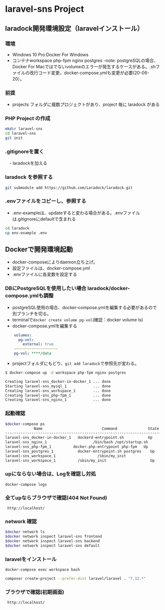 # laravel-sns Project

## laradock開発環境設定（laravelインストール）

### 環境
 - Windows 10 Pro:Docker For Windows
 - コンテナworkspace php-fpm nginx postgres
   -note: postgreSQLの場合、Docker For Macではでないvolumeのエラーが発生するケースがある。.shファイルの改行コード変更、docker-compose.ymlも変更が必要(20-06-20）。

### 前提

- projects フォルダに複数プロジェクトがあり、project 毎に laradock がある

### PHP Project の作成

```sh
mkdir laravel-sns
cd laravel-sns
git init
```
### .gitignoreを置く
　- laradockを加える
### laradock を参照する

```sh
git submodule add https://github.com/Laradock/laradock.git
```

### .envファイルをコピーし、参照する
 
 - .env-exampleは、updateすると変わる場合がある。.envファイルは.gitignoreにdefaultで含まれる

```sh
cd laradock
cp env-example .env
```


## Dockerで開発環境起動
 - docker-composeによりdaemon立ち上げ。
 - 設定ファイルは、docker-compose.yml
 - .envファイルに各変数を設定する

### DBにPostgreSQLを使用したい場合 laradock/docker-compose.ymlも調整

 - postgreSQL使用の場合、docker-compose.ymlを編集する必要があるので別ブランチを切る。
 - terminalで`docker create volume pg-vol`(確認：docker volume ls)
 - docker-compose.ymlを編集する

```yml
    volumes:
      pg-vol: 
        external: true
    ~~~~~~~~~~~~~~~~~~~~
    pg-vol: ****/data
```  
  - projectフォルダにもどり、`git add laradock`で参照先が変わる。
 
```bash
$ docker-compose up -d workspace php-fpm nginx postgres
```
```bash
Creating laravel-sns_docker-in-docker_1 ... done
Starting laravel-sns_mysql_1            ... done
Creating laravel-sns_workspace_1        ... done
Creating laravel-sns_php-fpm_1          ... done
Creating laravel-sns_nginx_1            ... done
```

### 起動確認

```bash
$docker-compose ps
             Name                           Command              State                                   Ports
----------------------------------------------------------------------------------------------------------------------------------------------
laravel-sns_docker-in-docker_1   dockerd-entrypoint.sh           Up      2375/tcp, 2376/tcp                                                   
laravel-sns_nginx_1                     /bin/bash /opt/startup.sh       Up      0.0.0.0:443->443/tcp, 0.0.0.0:80->80/tcp, 0.0.0.0:81->81/tcp         
laravel-sns_php-fpm_1          docker-php-entrypoint php-fpm   Up      9000/tcp                                                             
laravel-sns_postgres_1           docker-entrypoint.sh postgres    Up      0.0.0.0:5432->5432/tcp                                         
laravel-sns_workspace_1                   /sbin/my_init                   Up      0.0.0.0:2222->22/tcp, 0.0.0.0:3000->3000/tcp, 0.0.0.0:3001->3001/tcp,
laravel-sns_workspace_1          /sbin/my_init                    Up      0.0.0.0:2222->22/tcp, 0.0.0.0:3000->3000/tcp, 0.0.0.0:3001->3001/tcp, 0.0.0.0:4200->4200/tcp, 0.0.0.0:8001->8000/tcp,
```
### upにならない場合は、Logを確認し対処
```
docker-compose logs
```

### 全てupならブラウザで確認(404 Not Found)

` http://localhost/`

### network 確認

```bash
$docker network ls
$docker network inspect laravel-sns frontend
$docker network inspect laravel-sns backend
$docker network inspect laravel-sns default
```
### laravelをインストール
```sh
docker-compose exec workspace bash
```
```sh
composer create-project --prefer-dist laravel/laravel . "7.12.*"
```
### ブラウザで確認(初期画面)

` http://localhost/`


　



